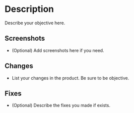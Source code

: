 # Description

Describe your objective here.

## Screenshots

* (Optional) Add screenshots here if you need.

## Changes

* List your changes in the product. Be sure to be objective.

## Fixes

* (Optional) Describe the fixes you made if exists.